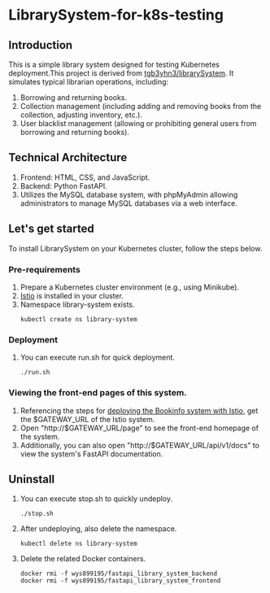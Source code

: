 # LibrarySystem-for-k8s-testing
## Introduction
This is a simple library system designed for testing Kubernetes deployment.This project is derived from [tgb3yhn3/librarySystem](https://github.com/tgb3yhn3/librarySystem). It simulates typical librarian operations, including:
1. Borrowing and returning books.
2. Collection management (including adding and removing books from the collection, adjusting inventory, etc.).
3. User blacklist management (allowing or prohibiting general users from borrowing and returning books).

## Technical Architecture
1. Frontend: HTML, CSS, and JavaScript.
2. Backend: Python FastAPI.
3. Utilizes the MySQL database system, with phpMyAdmin allowing administrators to manage MySQL databases via a web interface.

## Let's get started
To install LibrarySystem on your Kubernetes cluster, follow the steps below.

### Pre-requirements
1. Prepare a Kubernetes cluster environment (e.g., using Minikube).
2. [Istio](https://istio.io/latest/docs/setup/getting-started/) is installed in your cluster.
3. Namespace library-system exists.
   ```
   kubectl create ns library-system
   ```
### Deployment 
1. You can execute run.sh for quick deployment.
   ```
   ./run.sh
   ```
### Viewing the front-end pages of this system.
1. Referencing the steps for [deploying the Bookinfo system with Istio](https://istio.io/latest/docs/setup/getting-started/#determining-the-ingress-ip-and-ports), get the $GATEWAY_URL of the Istio system.
2. Open "http://$GATEWAY_URL/page" to see the front-end homepage of the system.
3. Additionally, you can also open "http://$GATEWAY_URL/api/v1/docs" to view the system's FastAPI documentation.
   
## Uninstall
1. You can execute stop.sh to quickly undeploy.
   ```
   ./stop.sh
   ```
2. After undeploying, also delete the namespace.
   ```
   kubectl delete ns library-system
   ```
3. Delete the related Docker containers.
   ```
   docker rmi -f wys899195/fastapi_library_system_backend
   docker rmi -f wys899195/fastapi_library_system_frontend
   ```
